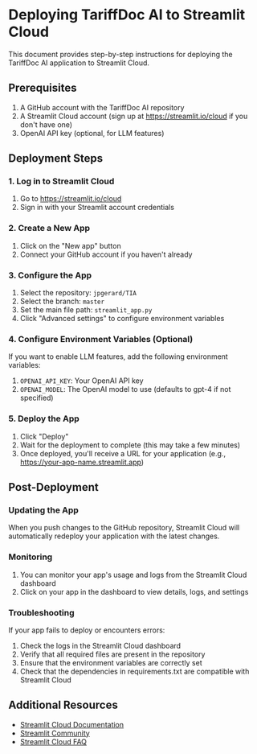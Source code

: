 # Deploying TariffDoc AI to Streamlit Cloud

This document provides step-by-step instructions for deploying the TariffDoc AI application to Streamlit Cloud.

## Prerequisites

1. A GitHub account with the TariffDoc AI repository
2. A Streamlit Cloud account (sign up at https://streamlit.io/cloud if you don't have one)
3. OpenAI API key (optional, for LLM features)

## Deployment Steps

### 1. Log in to Streamlit Cloud

1. Go to https://streamlit.io/cloud
2. Sign in with your Streamlit account credentials

### 2. Create a New App

1. Click on the "New app" button
2. Connect your GitHub account if you haven't already

### 3. Configure the App

1. Select the repository: `jpgerard/TIA`
2. Select the branch: `master`
3. Set the main file path: `streamlit_app.py`
4. Click "Advanced settings" to configure environment variables

### 4. Configure Environment Variables (Optional)

If you want to enable LLM features, add the following environment variables:

1. `OPENAI_API_KEY`: Your OpenAI API key
2. `OPENAI_MODEL`: The OpenAI model to use (defaults to gpt-4 if not specified)

### 5. Deploy the App

1. Click "Deploy"
2. Wait for the deployment to complete (this may take a few minutes)
3. Once deployed, you'll receive a URL for your application (e.g., https://your-app-name.streamlit.app)

## Post-Deployment

### Updating the App

When you push changes to the GitHub repository, Streamlit Cloud will automatically redeploy your application with the latest changes.

### Monitoring

1. You can monitor your app's usage and logs from the Streamlit Cloud dashboard
2. Click on your app in the dashboard to view details, logs, and settings

### Troubleshooting

If your app fails to deploy or encounters errors:

1. Check the logs in the Streamlit Cloud dashboard
2. Verify that all required files are present in the repository
3. Ensure that the environment variables are correctly set
4. Check that the dependencies in requirements.txt are compatible with Streamlit Cloud

## Additional Resources

- [Streamlit Cloud Documentation](https://docs.streamlit.io/streamlit-cloud)
- [Streamlit Community](https://discuss.streamlit.io/)
- [Streamlit Cloud FAQ](https://docs.streamlit.io/streamlit-cloud/get-started/deploy-an-app/frequently-asked-questions)
